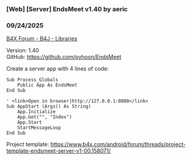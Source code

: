 ### [Web] [Server] EndsMeet v1.40 by aeric
### 09/24/2025
[B4X Forum - B4J - Libraries](https://www.b4x.com/android/forum/threads/167395/)

Version: 1.40  
GitHub: <https://github.com/pyhoon/EndsMeet>  
  
Create a server app with 4 lines of code:  

```B4X
Sub Process_Globals  
    Public App As EndsMeet  
End Sub  
  
' <link>Open in browser|http://127.0.0.1:8080</link>  
Sub AppStart (Args() As String)  
    App.Initialize  
    App.Get("", "Index")  
    App.Start  
    StartMessageLoop  
End Sub
```

  
  
Project template: <https://www.b4x.com/android/forum/threads/project-template-endsmeet-server-v1-00.158071/>